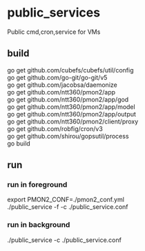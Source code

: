 # public_services
Public cmd,cron,service for VMs

## build
go get github.com/cubefs/cubefs/util/config  
go get github.com/go-git/go-git/v5  
go get github.com/jacobsa/daemonize  
go get github.com/ntt360/pmon2/app  
go get github.com/ntt360/pmon2/app/god  
go get github.com/ntt360/pmon2/app/model  
go get github.com/ntt360/pmon2/app/output  
go get github.com/ntt360/pmon2/client/proxy  
go get github.com/robfig/cron/v3  
go get github.com/shirou/gopsutil/process  
go build

## run
### run in foreground
export PMON2_CONF=./pmon2_conf.yml  
./public_service -f -c ./public_service.conf

### run in background
./public_service -c ./public_service.conf
